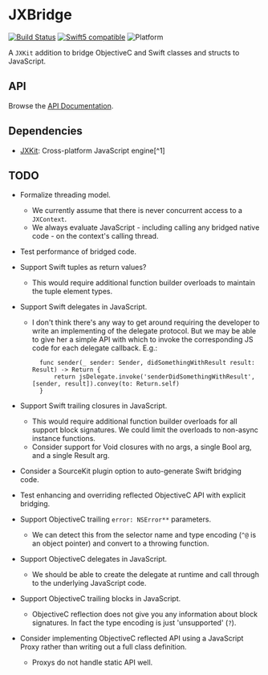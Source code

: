 # JXBridge

[![Build Status][GitHubActionBadge]][ActionsLink]
[![Swift5 compatible][Swift5Badge]][Swift5Link] 
![Platform][SwiftPlatforms]

A `JXKit` addition to bridge ObjectiveC and Swift classes and structs to JavaScript.

## API

Browse the [API Documentation].

## Dependencies

 - [JXKit][]: Cross-platform JavaScript engine[^1]

[Swift Package Manager]: https://swift.org/package-manager
[API Documentation]: https://www.jective.org/JXBridge/documentation/jxbridge/

[ProjectLink]: https://github.com/jectivex/JXBridge
[ActionsLink]: https://github.com/jectivex/JXBridge/actions
[API Documentation]: https://www.jective.org/JXBridge/documentation/jxbridge/

[Swift]: https://swift.org/
[JXKit]: https://github.com/jectivex/JXKit
[JavaScriptCore]: https://trac.webkit.org/wiki/JavaScriptCore

[GitHubActionBadge]: https://img.shields.io/github/workflow/status/jectivex/JXBridge/JXBridge%20CI

[Swift5Badge]: https://img.shields.io/badge/swift-5-orange.svg?style=flat
[Swift5Link]: https://developer.apple.com/swift/
[SwiftPlatforms]: https://img.shields.io/badge/Platforms-macOS%20|%20iOS%20|%20tvOS%20|%20Linux-teal.svg

## TODO

- Formalize threading model.
    - We currently assume that there is never concurrent access to a `JXContext`.
    - We always evaluate JavaScript - including calling any bridged native code - on the context's calling thread.
- Test performance of bridged code.
- Support Swift tuples as return values?
    - This would require additional function builder overloads to maintain the tuple element types.
- Support Swift delegates in JavaScript.
    - I don't think there's any way to get around requiring the developer to write an implementing of the delegate protocol. But we may be able to give her a simple API with which to invoke the corresponding JS code for each delegate callback. E.g.:
    
            func sender(_ sender: Sender, didSomethingWithResult result: Result) -> Return {
                return jsDelegate.invoke('senderDidSomethingWithResult', [sender, result]).convey(to: Return.self)
            }
        
- Support Swift trailing closures in JavaScript.
    - This would require additional function builder overloads for all support block signatures. We could limit the overloads to non-async instance functions.
    - Consider support for Void closures with no args, a single Bool arg, and a single Result arg.

- Consider a SourceKit plugin option to auto-generate Swift bridging code.
- Test enhancing and overriding reflected ObjectiveC API with explicit bridging.
- Support ObjectiveC trailing `error: NSError**` parameters.
    - We can detect this from the selector name and type encoding (`^@` is an object pointer) and convert to a throwing function.
- Support ObjectiveC delegates in JavaScript.
    - We should be able to create the delegate at runtime and call through to the underlying JavaScript code.
- Support ObjectiveC trailing blocks in JavaScript.
    - ObjectiveC reflection does not give you any information about block signatures. In fact the type encoding is just 'unsupported' (`?`).
- Consider implementing ObjectiveC reflected API using a JavaScript Proxy rather than writing out a full class definition.
    - Proxys do not handle static API well.
